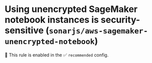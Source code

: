 # Using unencrypted SageMaker notebook instances is security-sensitive (`sonarjs/aws-sagemaker-unencrypted-notebook`)

💼 This rule is enabled in the ✅ `recommended` config.

<!-- end auto-generated rule header -->
